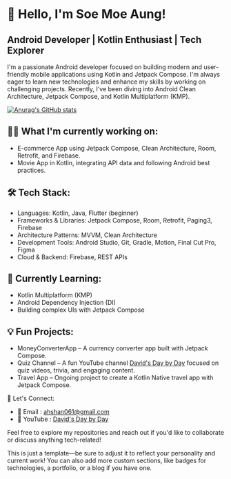 # 👋 Hello, I'm Soe Moe Aung!
## Android Developer | Kotlin Enthusiast | Tech Explorer

I'm a passionate Android developer focused on building modern and user-friendly mobile applications using Kotlin and Jetpack Compose. I'm always eager to learn new technologies and enhance my skills by working on challenging projects. Recently, I've been diving into Android Clean Architecture, Jetpack Compose, and Kotlin Multiplatform (KMP).

[![Anurag's GitHub stats](https://github-readme-stats.vercel.app/api?username=soemoeaung060)](https://github.com/anuraghazra/github-readme-stats)

## 👨‍💻 What I'm currently working on:
- E-commerce App using Jetpack Compose, Clean Architecture, Room, Retrofit, and Firebase.
- Movie App in Kotlin, integrating API data and following Android best practices.

## 🛠️ Tech Stack:
- Languages: Kotlin, Java, Flutter (beginner)
- Frameworks & Libraries: Jetpack Compose, Room, Retrofit, Paging3, Firebase
- Architecture Patterns: MVVM, Clean Architecture
- Development Tools: Android Studio, Git, Gradle, Motion, Final Cut Pro, Figma
- Cloud & Backend: Firebase, REST APIs

## 🌱 Currently Learning:
- Kotlin Multiplatform (KMP)
- Android Dependency Injection (DI)
- Building complex UIs with Jetpack Compose

## 💡 Fun Projects:
- MoneyConverterApp – A currency converter app built with Jetpack Compose.
- Quiz Channel – A fun YouTube channel [David's Day by Day](https://www.youtube.com/@davidsdaybyday3636) focused on quiz videos, trivia, and engaging content.
- Travel App – Ongoing project to create a Kotlin Native travel app with Jetpack Compose.

💬 Let's Connect:
- 📧 Email : ahshan061@gmail.com
- 🎥 YouTube : [David's Day by Day](https://www.youtube.com/@davidsdaybyday3636)

Feel free to explore my repositories and reach out if you'd like to collaborate or discuss anything tech-related!

This is just a template—be sure to adjust it to reflect your personality and current work! You can also add more custom sections, like badges for technologies, a portfolio, or a blog if you have one.
